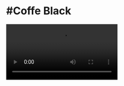 <h1>#Coffe Black</h1>


<video loop>
  <source src="https://github.com/user-attachments/assets/0e0776de-c19f-4787-8afe-d056c9d05ec2" />
</video>

